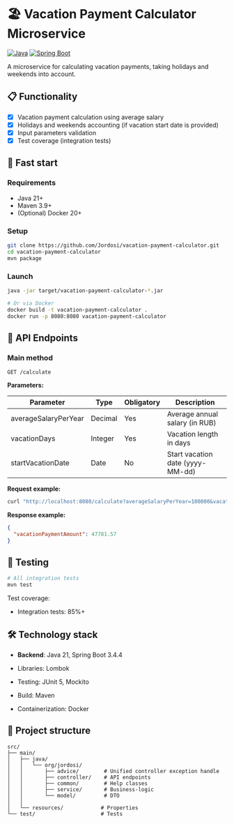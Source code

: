 # 🏖️ Vacation Payment Calculator Microservice

[![Java](https://img.shields.io/badge/Java-21%2B-blue?logo=openjdk)](https://openjdk.org/)
[![Spring Boot](https://img.shields.io/badge/Spring_Boot-3.4.4-brightgreen?logo=spring)](https://spring.io/projects/spring-boot)

A microservice for calculating vacation payments, taking holidays and weekends into account.

## 📋 Funсtionality

- [x] Vacation payment calculation using average salary
- [x] Holidays and weekends accounting (if vacation start date is provided)
- [x] Input parameters validation
- [x] Test coverage (integration tests)
## 🚀 Fast start

### Requirements
- Java 21+
- Maven 3.9+
- (Optional) Docker 20+

### Setup
```bash
git clone https://github.com/Jordosi/vacation-payment-calculator.git
cd vacation-payment-calculator
mvn package
```
### Launch
```bash
java -jar target/vacation-payment-calculator-*.jar

# Or via Docker
docker build -t vacation-payment-calculator .
docker run -p 8080:8080 vacation-payment-calculator
```
## 📌 API Endpoints

### Main method
```
GET /calculate
```

**Parameters:**

| Parameter            | Type    | Obligatory | Description                      |
| -------------------- | ------- | ---------- | -------------------------------- |
| averageSalaryPerYear | Decimal | Yes        | Average annual salary (in RUB)   |
| vacationDays         | Integer | Yes        | Vacation length in days          |
| startVacationDate    | Date    | No         | Start vacation date (yyyy-MM-dd) |

**Request example:**

```bash
curl "http://localhost:8080/calculate?averageSalaryPerYear=100000&vacationDays=14"
```

**Response example:**

```json
{
  "vacationPaymentAmount": 47781.57
}
```
## 🧪 Testing
```bash
# All integration tests
mvn test
```

Test coverage:
- Integration tests: 85%+

## 🛠 Technology stack

- **Backend**: Java 21, Spring Boot 3.4.4

- Libraries: Lombok

- Testing: JUnit 5, Mockito

- Build: Maven

- Containerization: Docker


## 📂 Project structure
```
src/
├── main/
│   ├── java/
│   │   └── org/jordosi/
│   │       ├── advice/        # Unified controller exception handle
│   │       ├── controller/    # API endpoints
│   │       ├── common/        # Help classes
│   │       ├── service/       # Business-logic
│   │       └── model/         # DTO
│   │
│   └── resources/            # Properties
└── test/                     # Tests
```
